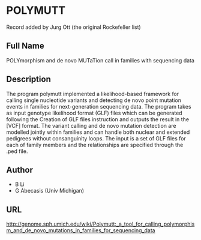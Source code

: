 # POLYMUTT
Record added by Jurg Ott (the original Rockefeller list)

## Full Name
POLYmorphism and de novo MUTaTion call in families with sequencing data

## Description
The program polymutt implemented a likelihood-based framework for calling single nucleotide variants and detecting de novo point mutation events in families for next-generation sequencing data. The program takes as input genotype likelihood format (GLF) files which can be generated following the Creation of GLF files instruction and outputs the result in the [VCF] format. The variant calling and de novo mutation detection are modelled jointly within families and can handle both nuclear and extended pedigrees without consanguinity loops. The input is a set of GLF files for each of family members and the relationships are specified through the .ped file.

## Author
* B Li
* G Abecasis (Univ Michigan)

## URL
http://genome.sph.umich.edu/wiki/Polymutt:_a_tool_for_calling_polymorphism_and_de_novo_mutations_in_families_for_sequencing_data